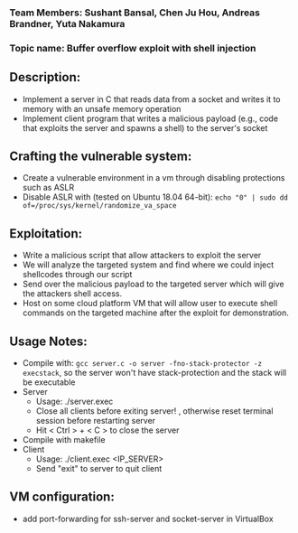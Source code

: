 ### Team Members: Sushant Bansal, Chen Ju Hou, Andreas Brandner, Yuta Nakamura
### Topic name: Buffer overflow exploit with shell injection

## Description:
- Implement a server in C that reads data from a socket and writes it to memory with an unsafe memory operation
- Implement client program that writes a malicious payload (e.g., code that exploits the server and spawns a shell) to the server's socket

## Crafting the vulnerable system:
- Create a vulnerable environment in a vm through disabling protections such as ASLR
- Disable ASLR with (tested on Ubuntu 18.04 64-bit): `echo "0" | sudo dd of=/proc/sys/kernel/randomize_va_space`


## Exploitation:
- Write a malicious script that allow attackers to exploit the server
- We will analyze the targeted system and find where we could inject shellcodes through our script
- Send over the malicious payload to the targeted server which will give the attackers shell access.
- Host on some cloud platform VM that will allow user to execute shell commands on the targeted machine after the exploit for demonstration.


## Usage Notes:
- Compile with: `gcc server.c -o server -fno-stack-protector -z execstack`, so the server won't have stack-protection and the stack will be executable
- Server
	- Usage: ./server.exec	
	- Close all clients before exiting server! , otherwise reset terminal session before restarting server
	- Hit < Ctrl > + < C > to close the server
- Compile with makefile
- Client
	- Usage: ./client.exec <IP_SERVER>
	- Send "exit" to server to quit client
	
## VM configuration:
- add port-forwarding for ssh-server and socket-server in VirtualBox
